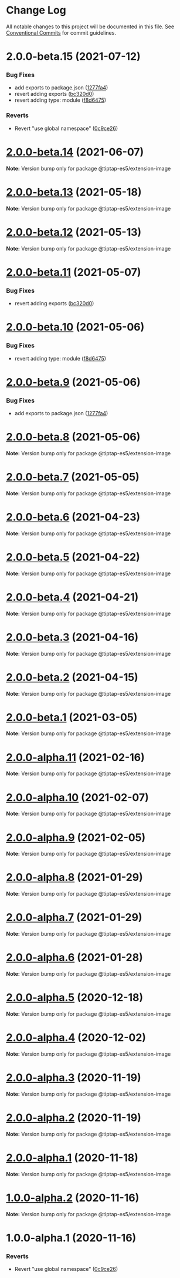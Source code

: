 # Change Log

All notable changes to this project will be documented in this file.
See [Conventional Commits](https://conventionalcommits.org) for commit guidelines.

# 2.0.0-beta.15 (2021-07-12)


### Bug Fixes

* add exports to package.json ([1277fa4](https://github.com/justame/tiptap/commit/1277fa47151e9c039508cdb219bdd0ffe647f4ee))
* revert adding exports ([bc320d0](https://github.com/justame/tiptap/commit/bc320d0b4b80b0e37a7e47a56e0f6daec6e65d98))
* revert adding type: module ([f8d6475](https://github.com/justame/tiptap/commit/f8d6475e2151faea6f96baecdd6bd75880d50d2c))


### Reverts

* Revert "use global namespace" ([0c9ce26](https://github.com/justame/tiptap/commit/0c9ce26c02c07d88a757c01b0a9d7f9e2b0b7502))





# [2.0.0-beta.14](https://github.com/ueberdosis/tiptap/compare/@tiptap-es5/extension-image@2.0.0-beta.13...@tiptap-es5/extension-image@2.0.0-beta.14) (2021-06-07)

**Note:** Version bump only for package @tiptap-es5/extension-image

# [2.0.0-beta.13](https://github.com/ueberdosis/tiptap/compare/@tiptap-es5/extension-image@2.0.0-beta.12...@tiptap-es5/extension-image@2.0.0-beta.13) (2021-05-18)

**Note:** Version bump only for package @tiptap-es5/extension-image

# [2.0.0-beta.12](https://github.com/ueberdosis/tiptap/compare/@tiptap-es5/extension-image@2.0.0-beta.11...@tiptap-es5/extension-image@2.0.0-beta.12) (2021-05-13)

**Note:** Version bump only for package @tiptap-es5/extension-image

# [2.0.0-beta.11](https://github.com/ueberdosis/tiptap/compare/@tiptap-es5/extension-image@2.0.0-beta.10...@tiptap-es5/extension-image@2.0.0-beta.11) (2021-05-07)

### Bug Fixes

- revert adding exports ([bc320d0](https://github.com/ueberdosis/tiptap/commit/bc320d0b4b80b0e37a7e47a56e0f6daec6e65d98))

# [2.0.0-beta.10](https://github.com/ueberdosis/tiptap/compare/@tiptap-es5/extension-image@2.0.0-beta.9...@tiptap-es5/extension-image@2.0.0-beta.10) (2021-05-06)

### Bug Fixes

- revert adding type: module ([f8d6475](https://github.com/ueberdosis/tiptap/commit/f8d6475e2151faea6f96baecdd6bd75880d50d2c))

# [2.0.0-beta.9](https://github.com/ueberdosis/tiptap/compare/@tiptap-es5/extension-image@2.0.0-beta.8...@tiptap-es5/extension-image@2.0.0-beta.9) (2021-05-06)

### Bug Fixes

- add exports to package.json ([1277fa4](https://github.com/ueberdosis/tiptap/commit/1277fa47151e9c039508cdb219bdd0ffe647f4ee))

# [2.0.0-beta.8](https://github.com/ueberdosis/tiptap/compare/@tiptap-es5/extension-image@2.0.0-beta.7...@tiptap-es5/extension-image@2.0.0-beta.8) (2021-05-06)

**Note:** Version bump only for package @tiptap-es5/extension-image

# [2.0.0-beta.7](https://github.com/ueberdosis/tiptap/compare/@tiptap-es5/extension-image@2.0.0-beta.6...@tiptap-es5/extension-image@2.0.0-beta.7) (2021-05-05)

**Note:** Version bump only for package @tiptap-es5/extension-image

# [2.0.0-beta.6](https://github.com/ueberdosis/tiptap/compare/@tiptap-es5/extension-image@2.0.0-beta.5...@tiptap-es5/extension-image@2.0.0-beta.6) (2021-04-23)

**Note:** Version bump only for package @tiptap-es5/extension-image

# [2.0.0-beta.5](https://github.com/ueberdosis/tiptap/compare/@tiptap-es5/extension-image@2.0.0-beta.4...@tiptap-es5/extension-image@2.0.0-beta.5) (2021-04-22)

**Note:** Version bump only for package @tiptap-es5/extension-image

# [2.0.0-beta.4](https://github.com/ueberdosis/tiptap/compare/@tiptap-es5/extension-image@2.0.0-beta.3...@tiptap-es5/extension-image@2.0.0-beta.4) (2021-04-21)

**Note:** Version bump only for package @tiptap-es5/extension-image

# [2.0.0-beta.3](https://github.com/ueberdosis/tiptap/compare/@tiptap-es5/extension-image@2.0.0-beta.2...@tiptap-es5/extension-image@2.0.0-beta.3) (2021-04-16)

**Note:** Version bump only for package @tiptap-es5/extension-image

# [2.0.0-beta.2](https://github.com/ueberdosis/tiptap/compare/@tiptap-es5/extension-image@2.0.0-beta.1...@tiptap-es5/extension-image@2.0.0-beta.2) (2021-04-15)

**Note:** Version bump only for package @tiptap-es5/extension-image

# [2.0.0-beta.1](https://github.com/ueberdosis/tiptap/compare/@tiptap-es5/extension-image@2.0.0-alpha.11...@tiptap-es5/extension-image@2.0.0-beta.1) (2021-03-05)

**Note:** Version bump only for package @tiptap-es5/extension-image

# [2.0.0-alpha.11](https://github.com/ueberdosis/tiptap/compare/@tiptap-es5/extension-image@2.0.0-alpha.10...@tiptap-es5/extension-image@2.0.0-alpha.11) (2021-02-16)

**Note:** Version bump only for package @tiptap-es5/extension-image

# [2.0.0-alpha.10](https://github.com/ueberdosis/tiptap/compare/@tiptap-es5/extension-image@2.0.0-alpha.9...@tiptap-es5/extension-image@2.0.0-alpha.10) (2021-02-07)

**Note:** Version bump only for package @tiptap-es5/extension-image

# [2.0.0-alpha.9](https://github.com/ueberdosis/tiptap/compare/@tiptap-es5/extension-image@2.0.0-alpha.8...@tiptap-es5/extension-image@2.0.0-alpha.9) (2021-02-05)

**Note:** Version bump only for package @tiptap-es5/extension-image

# [2.0.0-alpha.8](https://github.com/ueberdosis/tiptap/compare/@tiptap-es5/extension-image@2.0.0-alpha.7...@tiptap-es5/extension-image@2.0.0-alpha.8) (2021-01-29)

**Note:** Version bump only for package @tiptap-es5/extension-image

# [2.0.0-alpha.7](https://github.com/ueberdosis/tiptap/compare/@tiptap-es5/extension-image@2.0.0-alpha.6...@tiptap-es5/extension-image@2.0.0-alpha.7) (2021-01-29)

**Note:** Version bump only for package @tiptap-es5/extension-image

# [2.0.0-alpha.6](https://github.com/ueberdosis/tiptap/compare/@tiptap-es5/extension-image@2.0.0-alpha.5...@tiptap-es5/extension-image@2.0.0-alpha.6) (2021-01-28)

**Note:** Version bump only for package @tiptap-es5/extension-image

# [2.0.0-alpha.5](https://github.com/ueberdosis/tiptap/compare/@tiptap-es5/extension-image@2.0.0-alpha.4...@tiptap-es5/extension-image@2.0.0-alpha.5) (2020-12-18)

**Note:** Version bump only for package @tiptap-es5/extension-image

# [2.0.0-alpha.4](https://github.com/ueberdosis/tiptap/compare/@tiptap-es5/extension-image@2.0.0-alpha.3...@tiptap-es5/extension-image@2.0.0-alpha.4) (2020-12-02)

**Note:** Version bump only for package @tiptap-es5/extension-image

# [2.0.0-alpha.3](https://github.com/ueberdosis/tiptap/compare/@tiptap-es5/extension-image@2.0.0-alpha.2...@tiptap-es5/extension-image@2.0.0-alpha.3) (2020-11-19)

**Note:** Version bump only for package @tiptap-es5/extension-image

# [2.0.0-alpha.2](https://github.com/ueberdosis/tiptap/compare/@tiptap-es5/extension-image@2.0.0-alpha.1...@tiptap-es5/extension-image@2.0.0-alpha.2) (2020-11-19)

**Note:** Version bump only for package @tiptap-es5/extension-image

# [2.0.0-alpha.1](https://github.com/ueberdosis/tiptap/compare/@tiptap-es5/extension-image@1.0.0-alpha.2...@tiptap-es5/extension-image@2.0.0-alpha.1) (2020-11-18)

**Note:** Version bump only for package @tiptap-es5/extension-image

# [1.0.0-alpha.2](https://github.com/ueberdosis/tiptap/compare/@tiptap-es5/extension-image@1.0.0-alpha.1...@tiptap-es5/extension-image@1.0.0-alpha.2) (2020-11-16)

**Note:** Version bump only for package @tiptap-es5/extension-image

# 1.0.0-alpha.1 (2020-11-16)

### Reverts

- Revert "use global namespace" ([0c9ce26](https://github.com/ueberdosis/tiptap/commit/0c9ce26c02c07d88a757c01b0a9d7f9e2b0b7502))
